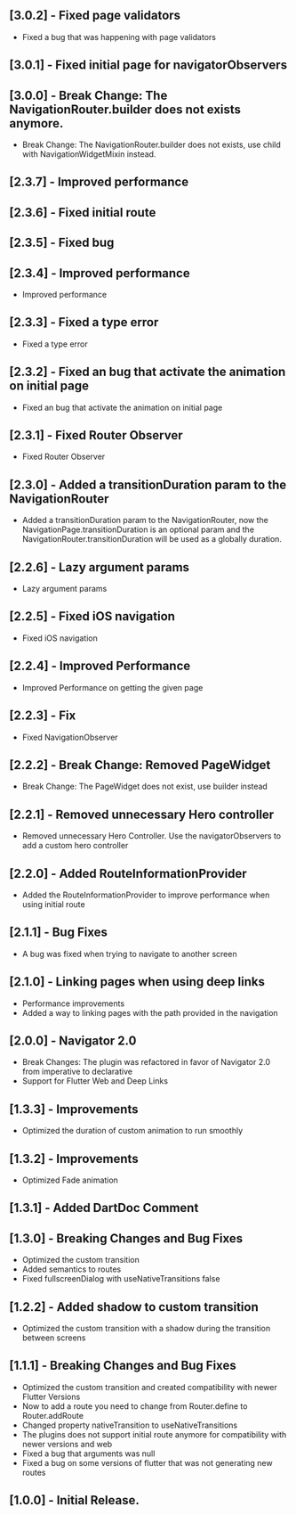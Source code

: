 ## [3.0.2] - Fixed page validators
* Fixed a bug that was happening with page validators

## [3.0.1] - Fixed initial page for navigatorObservers

## [3.0.0] - Break Change: The NavigationRouter.builder does not exists anymore.
* Break Change: The NavigationRouter.builder does not exists, use child with NavigationWidgetMixin
instead.

## [2.3.7] - Improved performance

## [2.3.6] - Fixed initial route

## [2.3.5] - Fixed bug

## [2.3.4] - Improved performance
* Improved performance

## [2.3.3] - Fixed a type error
* Fixed a type error

## [2.3.2] - Fixed an bug that activate the animation on initial page
* Fixed an bug that activate the animation on initial page

## [2.3.1] - Fixed Router Observer
* Fixed Router Observer

## [2.3.0] - Added a transitionDuration param to the NavigationRouter
* Added a transitionDuration param to the NavigationRouter, now the NavigationPage.transitionDuration
is an optional param and the NavigationRouter.transitionDuration will be used as a globally duration.

## [2.2.6] - Lazy argument params
* Lazy argument params

## [2.2.5] - Fixed iOS navigation
* Fixed iOS navigation

## [2.2.4] - Improved Performance
* Improved Performance on getting the given page

## [2.2.3] - Fix
* Fixed NavigationObserver

## [2.2.2] - Break Change: Removed PageWidget
* Break Change: The PageWidget does not exist, use builder instead

## [2.2.1] - Removed unnecessary Hero controller
* Removed unnecessary Hero Controller. Use the navigatorObservers to add a custom hero controller

## [2.2.0] - Added RouteInformationProvider
* Added the RouteInformationProvider to improve performance when using initial route

## [2.1.1] - Bug Fixes
* A bug was fixed when trying to navigate to another screen

## [2.1.0] - Linking pages when using deep links
* Performance improvements
* Added a way to linking pages with the path provided in the navigation

## [2.0.0] - Navigator 2.0
* Break Changes: The plugin was refactored in favor of Navigator 2.0 from imperative to declarative
* Support for Flutter Web and Deep Links

## [1.3.3] - Improvements
* Optimized the duration of custom animation to run smoothly

## [1.3.2] - Improvements
* Optimized Fade animation

## [1.3.1] - Added DartDoc Comment

## [1.3.0] - Breaking Changes and Bug Fixes
* Optimized the custom transition
* Added semantics to routes
* Fixed fullscreenDialog with useNativeTransitions false

## [1.2.2] - Added shadow to custom transition
* Optimized the custom transition with a shadow during the transition between screens

## [1.1.1] - Breaking Changes and Bug Fixes
* Optimized the custom transition and created compatibility with newer Flutter Versions
* Now to add a route you need to change from Router.define to Router.addRoute
* Changed property nativeTransition to useNativeTransitions
* The plugins does not support initial route anymore for compatibility with newer versions and web
* Fixed a bug that arguments was null
* Fixed a bug on some versions of flutter that was not generating new routes

## [1.0.0] - Initial Release.
